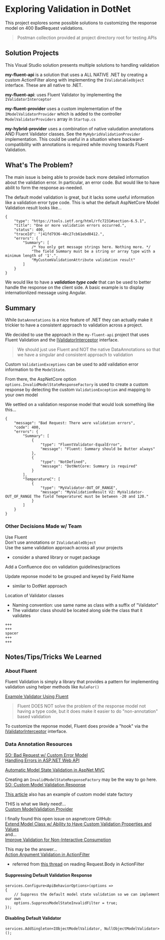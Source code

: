 # Exploring Validation in DotNet

This project explores some possible solutions to customizing the response model on 400 BadRequest validations.

> Postman collection provided at project directory root for testing APIs

## Solution Projects

This Visual Studio solution presents multiple solutions to handling validation  

**my-fluent-api** is a solution that uses a ALL NATIVE .NET by creating a custom ActionFilter along with implementing the `IValidatableObject` interface.  These are all native to .NET.

**my-fluent-api**: uses Fluent Validator by implementing the `IValidatorInterceptor`

**my-fluent-provider** uses a custom implementation of the `IModelValidatorProvider` which is added to the controller `ModelValidatorProviders` array in `Startup.cs`

**my-hybrid-provider** uses a combination of native valudation annotations AND Fluent Validator classes.  See the `MyHybridValidationProvider` implementation.  This could be useful in a situation where backward-compatibility with annotations is required while moving towards Fluent Validation.

## What's The Problem?
The main issue is being able to provide back more detailed information about the validation error.  In particular, an error code. But would like to have abilit to form the response as-needed.

The default model validation is great, but it lacks some useful information like a validation error type code.
This is what the default AspNetCore Model Validation result looks like...
```
{
    "type": "https://tools.ietf.org/html/rfc7231#section-6.5.1",
    "title": "One or more validation errors occurred.",
    "status": 400,
    "traceId": "|41fd7936-40c27cb61ebd8412.",
    "errors": {
        "Summary": [
            /* You only get message strings here. Nothing more. */
            "The field Summary must be a string or array type with a minimum length of '1'.",
            "MyCustomValidationAttribute validation result"
        ]
    }
}
```
We would like to have a ***validation type code*** that can be used to better handle the response on the client side.  A basic example is to display internationlized message using Angular.

## Summary

While `DataAnnotations` is a nice feature of .NET they can actually make it trickier to have a consistent approach to validation across a project.

We decided to use the approach in the `my-fluent-api` project that uses Fluent Validation 
and the [IValidatorInterceptor](http://mvcpragiya.blogspot.com/2013/09/one-step-forward-from-fluent-validation.html) interface.  

> We should just use Fluent and NOT the native DataAnnotations so that we have a singular and consistent approach to validation

Custom `ValidationExceptions` can be used to add validation error information to the `ModelState`.

From there, the AspNetCore option `options.InvalidModelStateResponseFactory` is used to create a custom response by detecting the custom `ValidationException` and mapping to your own model

We settled on a validation response model that would look something like this...
```
{
    "message": "Bad Request: There were validation errors",
    "code": 400,
    "errors": {
        "Summary": [
            {
                "type": "FluentValidator-EqualError",
                "message": "Fluent: Summary should be Butter always"
            },
            {
                "type": "NotDefined",
                "message": "DotNetCore: Summary is required"
            }
        ],
        "TemperatureC": [
            {
                "type": "MyValidator-OUT_OF_RANGE",
                "message": "MyValidationResult V2: MyValidator-OUT_OF_RANGE The field TemperatureC must be between -20 and 120."
            }
        ]
    }
}
```

### Other Decisions Made w/ Team
Use Fluent  
Don't use annotations or `IValidatableObject`  
Use the same validation approach across all your projects
- consider a shared library or nuget package  

Add a Confluence doc on validation guidelines/practices  

Update reponse model to be grouped and keyed by Field Name
- similar to DotNet approach

Location of Validator classes
- Naming convention: use same name as class with a suffix of "Validator"
- The validator class should be located along side the class that it validates


```
+++  
+++  
spacer  
+++  
+++
```  

## Notes/Tips/Tricks We Learned

### About Fluent

Fluent Validation is simply a library that provides a pattern for implementing validation using helper methods like `RuleFor()`

[Example Validator Using Fluent](https://www.carlrippon.com/fluentvalidation-in-an-asp-net-core-web-api/)


> Fluent DOES NOT solve the problem of the response model not having a type code,
> but it does make it easier to do "non-annotation" based validation

To customize the reponse model, Fluent does provide a "hook" via the [IValidatorInterceptor](http://mvcpragiya.blogspot.com/2013/09/one-step-forward-from-fluent-validation.html) interface.

### Data Annotation Resources
[SO: Bad Request w/ Custom Error Model](https://stackoverflow.com/questions/27439100/web-api-2-badrequest-with-custom-error-model)  
[Handling Errors in ASP.NET Web API](https://www.devtrends.co.uk/blog/handling-errors-in-asp.net-core-web-api)  

[Automatic Model State Validation in AspNet MVC](https://ben.onfabrik.com/blog/automatic-modelstate-validation-in-aspnet-mvc)

Creating an `InvalidModelStateResponseFactory` may be the way to go here.
[SO: Custom Model Validation Response](https://stackoverflow.com/questions/51145243/how-do-i-customize-asp-net-core-model-binding-errors)

[This article](https://www.strathweb.com/2018/02/exploring-the-apicontrollerattribute-and-its-features-for-asp-net-core-mvc-2-1/) also has an example of custom model state factory

THIS is what we likely need!...  
[Custom ModelValidation Provider](http://prideparrot.com/blog/archive/2012/9/creating_custom_modelvalidatorprovider)

I finally found this open issue on aspnetcore GitHub:  
[Extend Model Class w/ Ability to Have Custom Validation Properties and Values](https://github.com/dotnet/aspnetcore/issues/6661)  
and...  
[Improve Validation for Non-Interactive Consumption](https://github.com/dotnet/aspnetcore/issues/4840)  

This may be the answer...  
[Action Argument Validation in ActionFilter](https://damienbod.com/2016/09/09/asp-net-core-action-arguments-validation-using-an-actionfilter/)  
- referred from [this thread](https://github.com/aspnet/Mvc/issues/5260) on reading Request.Body in ActionFilter


#### Suppressing Default Validation Response
```
services.Configure<ApiBehaviorOptions>(options =>
{
    // Suppress the default model state validation so we can implement our own
    options.SuppressModelStateInvalidFilter = true;
});
```

#### Disabling Default Validator
```
services.AddSingleton<IObjectModelValidator, NullObjectModelValidator>();
```
 
